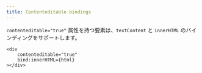 ```yaml
---
title: Contenteditable bindings
---
```


`contenteditable="true"` 属性を持つ要素は、`textContent` と `innerHTML` のバインディングをサポートします。

```svelte
<div
	contenteditable="true"
	bind:innerHTML={html}
></div>
```
